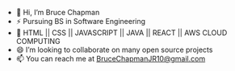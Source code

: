- 👋 Hi, I’m Bruce Chapman
- ⚡ Pursuing BS in Software Engineering
- 🌱 HTML || CSS || JAVASCRIPT || JAVA || REACT || AWS CLOUD COMPUTING
- 😄 I’m looking to collaborate on many open source projects
- 📫 You can reach me at BruceChapmanJR10@gmail.com

<!---
BruceCha/BruceCha is a ✨ special ✨ repository because its `README.md` (this file) appears on your GitHub profile.
You can click the Preview link to take a look at your changes.
--->
